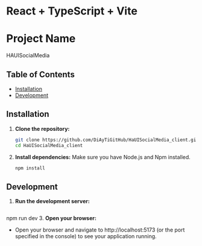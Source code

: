 ﻿# React + TypeScript + Vite

# Project Name
HAUISocialMedia
## Table of Contents

- [Installation](#installation)
- [Development](#development)
## Installation

1. **Clone the repository:**

   ```sh
   git clone https://github.com/DiAyTiGitHub/HaUISocialMedia_client.git
   cd HaUISocialMedia_client
2. **Install dependencies:**
   Make sure you have Node.js and Npm installed.
   ```sh
   npm install
## Development
1. **Run the development server:**
   ```sh
  npm run dev
3. **Open your browser:**
   - Open your browser and navigate to http://localhost:5173 (or the port specified in the console) to see your application running.
